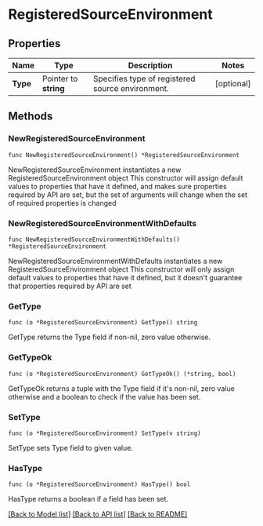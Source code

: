 # RegisteredSourceEnvironment

## Properties

Name | Type | Description | Notes
------------ | ------------- | ------------- | -------------
**Type** | Pointer to **string** | Specifies type of registered source environment. | [optional] 

## Methods

### NewRegisteredSourceEnvironment

`func NewRegisteredSourceEnvironment() *RegisteredSourceEnvironment`

NewRegisteredSourceEnvironment instantiates a new RegisteredSourceEnvironment object
This constructor will assign default values to properties that have it defined,
and makes sure properties required by API are set, but the set of arguments
will change when the set of required properties is changed

### NewRegisteredSourceEnvironmentWithDefaults

`func NewRegisteredSourceEnvironmentWithDefaults() *RegisteredSourceEnvironment`

NewRegisteredSourceEnvironmentWithDefaults instantiates a new RegisteredSourceEnvironment object
This constructor will only assign default values to properties that have it defined,
but it doesn't guarantee that properties required by API are set

### GetType

`func (o *RegisteredSourceEnvironment) GetType() string`

GetType returns the Type field if non-nil, zero value otherwise.

### GetTypeOk

`func (o *RegisteredSourceEnvironment) GetTypeOk() (*string, bool)`

GetTypeOk returns a tuple with the Type field if it's non-nil, zero value otherwise
and a boolean to check if the value has been set.

### SetType

`func (o *RegisteredSourceEnvironment) SetType(v string)`

SetType sets Type field to given value.

### HasType

`func (o *RegisteredSourceEnvironment) HasType() bool`

HasType returns a boolean if a field has been set.


[[Back to Model list]](../README.md#documentation-for-models) [[Back to API list]](../README.md#documentation-for-api-endpoints) [[Back to README]](../README.md)


